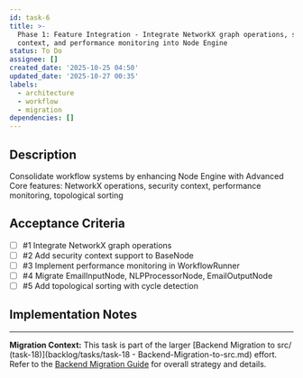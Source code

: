 ```yaml
---
id: task-6
title: >-
  Phase 1: Feature Integration - Integrate NetworkX graph operations, security
  context, and performance monitoring into Node Engine
status: To Do
assignee: []
created_date: '2025-10-25 04:50'
updated_date: '2025-10-27 00:35'
labels:
  - architecture
  - workflow
  - migration
dependencies: []
---
```


## Description

<!-- SECTION:DESCRIPTION:BEGIN -->
Consolidate workflow systems by enhancing Node Engine with Advanced Core features: NetworkX operations, security context, performance monitoring, topological sorting
<!-- SECTION:DESCRIPTION:END -->

## Acceptance Criteria
<!-- AC:BEGIN -->
- [ ] #1 Integrate NetworkX graph operations
- [ ] #2 Add security context support to BaseNode
- [ ] #3 Implement performance monitoring in WorkflowRunner
- [ ] #4 Migrate EmailInputNode, NLPProcessorNode, EmailOutputNode
- [ ] #5 Add topological sorting with cycle detection
<!-- AC:END -->

## Implementation Notes

<!-- SECTION:NOTES:BEGIN -->
---
**Migration Context:** This task is part of the larger [Backend Migration to src/ (task-18)](backlog/tasks/task-18 - Backend-Migration-to-src.md) effort. Refer to the [Backend Migration Guide](docs/backend_migration_guide.md) for overall strategy and details.
<!-- SECTION:NOTES:END -->
